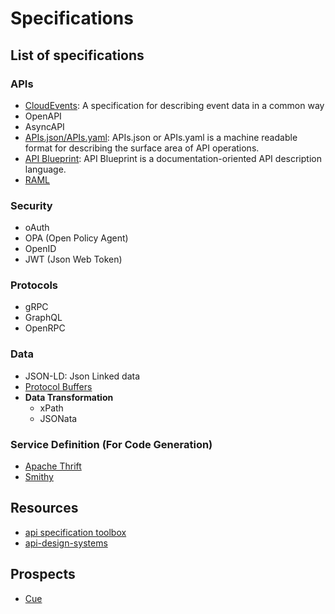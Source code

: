 # Specifications

## List of specifications

### APIs

* [CloudEvents](https://cloudevents.io/): A specification for describing event data in a common way
* OpenAPI
* AsyncAPI
* [APIs.json/APIs.yaml](https://apisjson.org/): APIs.json or APIs.yaml is a machine readable format for describing the surface area of API operations.
* [API Blueprint](https://apiblueprint.org/): API Blueprint is a documentation-oriented API description language.
* [RAML](https://raml.org/)

### Security

* oAuth
* OPA (Open Policy Agent)
* OpenID
* JWT (Json Web Token)

### Protocols

* gRPC
* GraphQL
* OpenRPC

### Data

* JSON-LD: Json Linked data
* [Protocol Buffers](https://protobuf.dev/)
* __Data Transformation__
  * xPath
  * JSONata

### Service Definition (For Code Generation)

* [Apache Thrift](https://thrift.apache.org/)
* [Smithy](https://smithy.io/2.0/index.html)

<!-- ---------------------------------------------------------------------- -->

## Resources

* [api specification toolbox](https://api.specificationtoolbox.com)
* [api-design-systems](https://apidesign.systems/)

## Prospects

* [Cue](https://cuelang.org/)
